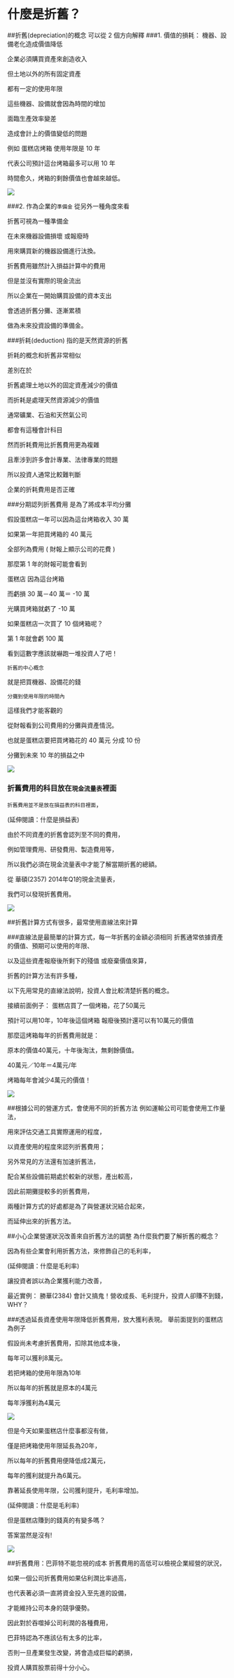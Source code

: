 # 什麼是折舊？


##折舊(depreciation)的概念 可以從 2 個方向解釋
###1. 價值的損耗： 機器、設備老化造成價值降低

企業必須購買資產來創造收入

但土地以外的所有固定資產

都有一定的使用年限

這些機器、設備就會因為時間的增加

面臨生產效率變差

造成會計上的價值變低的問題

例如 蛋糕店烤箱 使用年限是 10 年

代表公司預計這台烤箱最多可以用 10 年

時間愈久，烤箱的剩餘價值也會越來越低。

![](images/20141020100827598.jpg)


###2. 作為企業的`準備金`
從另外一種角度來看

折舊可視為一種準備金

在未來機器設備損壞 或報廢時

用來購買新的機器設備進行汰換。

折舊費用雖然計入損益計算中的費用

但是並沒有實際的現金流出

所以企業在一開始購買設備的資本支出

會透過折舊分攤、逐漸累積

做為未來投資設備的準備金。


###折耗(deduction) 指的是天然資源的折舊

折耗的概念和折舊非常相似

差別在於

折舊處理土地以外的固定資產減少的價值

而折耗是處理天然資源減少的價值

通常礦業、石油和天然氣公司

都會有這種會計科目

然而折耗費用比折舊費用更為複雜

且牽涉到許多會計專業、法律專業的問題

所以投資人通常比較難判斷

企業的折耗費用是否正確

###分期認列折舊費用 是為了將成本平均分攤

假設蛋糕店一年可以因為這台烤箱收入 30 萬

如果第一年把買烤箱的 40 萬元

全部列為費用 ( 財報上顯示公司的花費 )

那麼第 1 年的財報可能會看到

蛋糕店 因為這台烤箱

而虧損 30 萬－40 萬＝ -10 萬

光購買烤箱就虧了 -10 萬

如果蛋糕店一次買了 10 個烤箱呢？

第 1 年就會虧 100 萬

看到這數字應該就嚇跑一堆投資人了吧！


`折舊的中心概念`

就是把買機器、設備花的錢

`分攤到使用年限的時間內`

這樣我們才能客觀的

從財報看到公司費用的分攤與資產情況。

也就是蛋糕店要把買烤箱花的 40 萬元 分成 10 份

分攤到未來 10 年的損益之中


![](images/20141015160118472.jpg)



### 折舊費用的科目放在`現金流量表`裡面

`折舊費用並不是放在損益表的科目裡面`，

(延伸閱讀：什麼是損益表)

由於不同資產的折舊會認列至不同的費用，

例如管理費用、研發費用、製造費用等，

所以我們必須在現金流量表中才能了解當期折舊的總額。

從  華碩(2357) 2014年Q1的現金流量表，

我們可以發現折舊費用。

![](images/20140818095046904.jpg)


##折舊計算方式有很多，最常使用直線法來計算

###直線法是最簡單的計算方式，每一年折舊的金額必須相同
折舊通常依據資產的價值、預期可以使用的年限、

以及這些資產報廢後所剩下的殘值 或廢棄價值來算，

折舊的計算方法有許多種，

 

以下先用常見的直線法說明，投資人會比較清楚折舊的概念。

 

接續前面例子： 蛋糕店買了一個烤箱，花了50萬元

預計可以用10年，10年後這個烤箱 報廢後預計還可以有10萬元的價值

那麼這烤箱每年的折舊費用就是：

原本的價值40萬元，十年後淘汰，無剩餘價值。

40萬元／10年＝4萬元/年

烤箱每年會減少4萬元的價值！




![](images/20141015160618897.jpg)


##根據公司的營運方式，會使用不同的折舊方法
例如運輸公司可能會使用工作量法，

用來評估交通工具實際運用的程度，

以資產使用的程度來認列折舊費用；

另外常見的方法還有加速折舊法，

配合某些設備前期處於較新的狀態，產出較高，

因此前期攤提較多的折舊費用，

兩種計算方式的好處都是為了與營運狀況結合起來，

而延伸出來的折舊方法。


##小心企業營運狀況改善來自折舊方法的調整
為什麼我們要了解折舊的概念？

因為有些企業會利用折舊方法，來修飾自己的毛利率，

(延伸閱讀：什麼是毛利率)

讓投資者誤以為企業獲利能力改善，

最近實例： 勝華(2384)  會計又搞鬼！營收成長、毛利提升，投資人卻賺不到錢，WHY？

 
###透過延長資產使用年限降低折舊費用，放大獲利表現。
舉前面提到的蛋糕店為例子

假設尚未考慮折舊費用，扣除其他成本後，

每年可以獲利8萬元。

若把烤箱的使用年限為10年

所以每年的折舊就是原本的4萬元

每年淨獲利為4萬元


![](images/20141015163811458.jpg)

但是今天如果蛋糕店什麼事都沒有做，

僅是把烤箱使用年限延長為20年，

所以每年的折舊費用便降低成2萬元，

每年的獲利就提升為6萬元。

靠著延長使用年限，公司獲利提升，毛利率增加。

(延伸閱讀：什麼是毛利率)

但是蛋糕店賺到的錢真的有變多嗎？

答案當然是沒有!


![](images/20141015173401715.jpg)

##折舊費用：巴菲特不能忽視的成本
折舊費用的高低可以檢視企業經營的狀況，

如果一個公司折舊費用如果佔利潤比率過高，

也代表著必須一直將資金投入至先進的設備，

才能維持公司本身的競爭優勢。

因此對於吞噬掉公司利潤的各種費用，

巴菲特認為不應該佔有太多的比率，

否則一旦產業發生改變，將會造成巨幅的虧損，

投資人購買股票前得十分小心。

 

